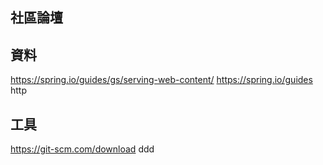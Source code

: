 ## 社區論壇

## 資料
https://spring.io/guides/gs/serving-web-content/
https://spring.io/guides
http

## 工具 
https://git-scm.com/download
ddd